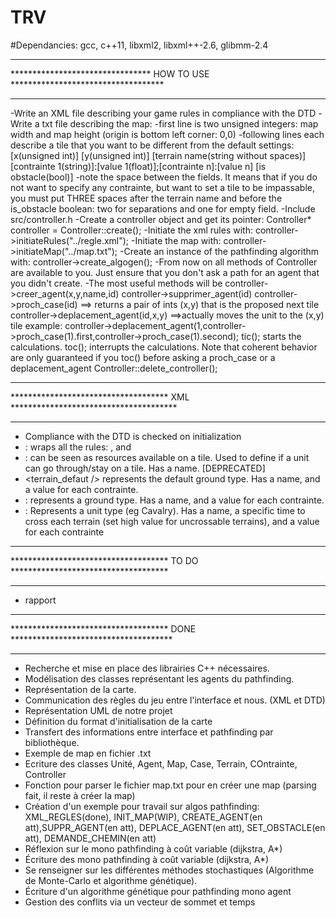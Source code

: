 # TRV
#Dependancies: gcc, c++11, libxml2, libxml++-2.6, glibmm-2.4

***********************************************************************************
********************************   HOW TO USE   ***********************************
***********************************************************************************
-Write an XML file describing your game rules in compliance with the DTD
-Write a txt file describing the map:
 -first line is two unsigned integers: map width and map height (origin is bottom left corner: 0,0)
 -following lines each describe a tile that you want to be different from the default settings:
    [x(unsigned int)] [y(unsigned int)] [terrain name(string without spaces)] [contrainte 1(string)]:[value 1(float)];[contrainte n]:[value n] [is obstacle(bool)]
  -note the space between the fields. It means that if you do not want to specify any contrainte, but want to set a tile to be impassable, you must put THREE spaces after the terrain name and before the is_obstacle boolean: two for separations and one for empty field.
-Include src/controller.h
-Create a controller object and get its pointer: Controller* controller = Controller::create();
-Initiate the xml rules with: controller->initiateRules("../regle.xml");
-Initiate the map with: controller->initiateMap("../map.txt");
-Create an instance of the pathfinding algorithm with: controller->create_algogen();
-From now on all methods of Controller are available to you. Just ensure that you don't ask a path for an agent that you didn't create.
-The most useful methods will be
 controller->creer_agent(x,y,name,id)
 controller->supprimer_agent(id)
 controller->proch_case(id) ==> returns a pair of ints (x,y) that is the proposed next tile
 controller->deplacement_agent(id,x,y) ==>actually moves the unit to the (x,y) tile
           example:  controller->deplacement_agent(1,controller->proch_case(1).first,controller->proch_case(1).second);
 tic(); starts the calculations.
 toc(); interrupts the calculations. Note that coherent behavior are only guaranteed if you toc() before asking a proch_case or a deplacement_agent
 Controller::delete_controller();
 
***********************************************************************************
************************************   XML   **************************************
***********************************************************************************
- Compliance with the DTD is checked on initialization
- <regle> </regle> : wraps all the rules: <contraintes>, <terrains> and <unites>
- <contrainte /> : can be seen as resources available on a tile. Used to define if a unit can go through/stay on a tile. Has a name. [DEPRECATED]
- <terrain_defaut /> represents the default ground type. Has a name, and a value for each contrainte.
- <terrain /> : represents a ground type. Has a name, and a value for each contrainte.
- <unite /> : Represents a unit type (eg Cavalry). Has a name, a specific time to cross each terrain (set high value for uncrossable terrains), and a value for each contrainte

***********************************************************************************
************************************   TO DO   ************************************
***********************************************************************************

- rapport


***********************************************************************************
************************************   DONE   *************************************
***********************************************************************************

- Recherche et mise en place des librairies C++ nécessaires.
- Modélisation des classes représentant les agents du pathfinding.
- Représentation de la carte.
- Communication des règles du jeu entre l'interface et nous. (XML et DTD)
- Représentation UML de notre projet
- Définition du format d'initialisation de la carte
- Transfert des informations entre interface et pathfinding par bibliothèque.
- Exemple de map en fichier .txt
- Ecriture des classes Unité, Agent, Map, Case, Terrain, COntrainte, Controller
- Fonction pour parser le fichier map.txt pour en créer une map (parsing fait, il reste à créer la map)
- Création d'un exemple pour travail sur algos pathfinding: XML_REGLES(done), INIT_MAP(WIP), CREATE_AGENT(en att),SUPPR_AGENT(en att), DEPLACE_AGENT(en att), SET_OBSTACLE(en att), DEMANDE_CHEMIN(en att)
- Réflexion sur le mono pathfinding à coût variable (dijkstra, A*)
- Écriture des mono pathfinding à coût variable (dijkstra, A*)
- Se renseigner sur les différentes méthodes stochastiques (Algorithme de Monte-Carlo et algorithme génétique).
- Écriture d'un algorithme génétique pour pathfinding mono agent
- Gestion des conflits via un vecteur de sommet et temps
